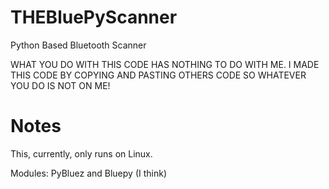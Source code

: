 # THEBluePyScanner
Python Based Bluetooth Scanner

WHAT YOU DO WITH THIS CODE HAS NOTHING TO DO WITH ME. I MADE THIS CODE BY COPYING AND PASTING OTHERS CODE SO WHATEVER YOU DO IS NOT ON ME!

# Notes
This, currently, only runs on Linux.

Modules: PyBluez and Bluepy (I think)
